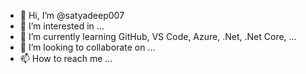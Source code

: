 - 👋 Hi, I’m @satyadeep007
- 👀 I’m interested in ...
- 🌱 I’m currently learning GitHub, VS Code, Azure, .Net, .Net Core, ...
- 💞️ I’m looking to collaborate on ...
- 📫 How to reach me ...

<!---
satyadeep007/satyadeep007 is a ✨ special ✨ repository because its `README.md` (this file) appears on your GitHub profile.
You can click the Preview link to take a look at your changes.
--->
